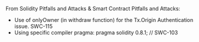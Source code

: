 From Solidity Pitfalls and Attacks & Smart Contract Pitfalls and Attacks:
- Use of onlyOwner (in withdraw function) for the Tx.Origin Authentication issue.  SWC-115
- Using specific compiler pragma: pragma solidity 0.8.1; // SWC-103


